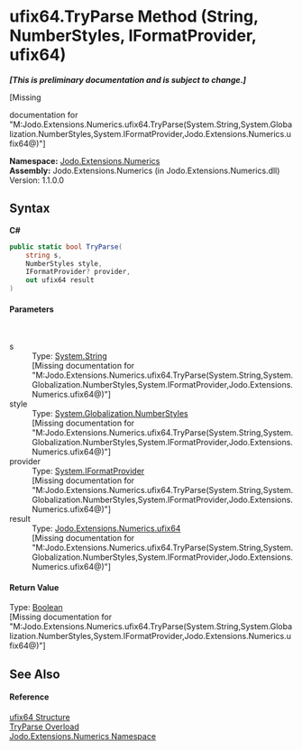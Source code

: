# ufix64.TryParse Method (String, NumberStyles, IFormatProvider, ufix64)
 _**\[This is preliminary documentation and is subject to change.\]**_

\[Missing <summary> documentation for "M:Jodo.Extensions.Numerics.ufix64.TryParse(System.String,System.Globalization.NumberStyles,System.IFormatProvider,Jodo.Extensions.Numerics.ufix64@)"\]

**Namespace:**&nbsp;<a href="N_Jodo_Extensions_Numerics">Jodo.Extensions.Numerics</a><br />**Assembly:**&nbsp;Jodo.Extensions.Numerics (in Jodo.Extensions.Numerics.dll) Version: 1.1.0.0

## Syntax

**C#**<br />
``` C#
public static bool TryParse(
	string s,
	NumberStyles style,
	IFormatProvider? provider,
	out ufix64 result
)
```


#### Parameters
&nbsp;<dl><dt>s</dt><dd>Type: <a href="https://docs.microsoft.com/dotnet/api/system.string" target="_blank" rel="noopener noreferrer">System.String</a><br />\[Missing <param name="s"/> documentation for "M:Jodo.Extensions.Numerics.ufix64.TryParse(System.String,System.Globalization.NumberStyles,System.IFormatProvider,Jodo.Extensions.Numerics.ufix64@)"\]</dd><dt>style</dt><dd>Type: <a href="https://docs.microsoft.com/dotnet/api/system.globalization.numberstyles" target="_blank" rel="noopener noreferrer">System.Globalization.NumberStyles</a><br />\[Missing <param name="style"/> documentation for "M:Jodo.Extensions.Numerics.ufix64.TryParse(System.String,System.Globalization.NumberStyles,System.IFormatProvider,Jodo.Extensions.Numerics.ufix64@)"\]</dd><dt>provider</dt><dd>Type: <a href="https://docs.microsoft.com/dotnet/api/system.iformatprovider" target="_blank" rel="noopener noreferrer">System.IFormatProvider</a><br />\[Missing <param name="provider"/> documentation for "M:Jodo.Extensions.Numerics.ufix64.TryParse(System.String,System.Globalization.NumberStyles,System.IFormatProvider,Jodo.Extensions.Numerics.ufix64@)"\]</dd><dt>result</dt><dd>Type: <a href="T_Jodo_Extensions_Numerics_ufix64">Jodo.Extensions.Numerics.ufix64</a><br />\[Missing <param name="result"/> documentation for "M:Jodo.Extensions.Numerics.ufix64.TryParse(System.String,System.Globalization.NumberStyles,System.IFormatProvider,Jodo.Extensions.Numerics.ufix64@)"\]</dd></dl>

#### Return Value
Type: <a href="https://docs.microsoft.com/dotnet/api/system.boolean" target="_blank" rel="noopener noreferrer">Boolean</a><br />\[Missing <returns> documentation for "M:Jodo.Extensions.Numerics.ufix64.TryParse(System.String,System.Globalization.NumberStyles,System.IFormatProvider,Jodo.Extensions.Numerics.ufix64@)"\]

## See Also


#### Reference
<a href="T_Jodo_Extensions_Numerics_ufix64">ufix64 Structure</a><br /><a href="Overload_Jodo_Extensions_Numerics_ufix64_TryParse">TryParse Overload</a><br /><a href="N_Jodo_Extensions_Numerics">Jodo.Extensions.Numerics Namespace</a><br />